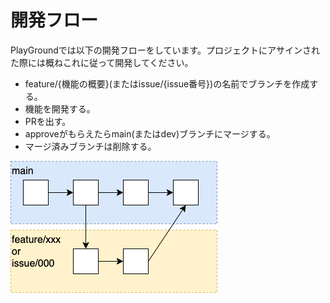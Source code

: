 # 開発フロー

PlayGroundでは以下の開発フローをしています。プロジェクトにアサインされた際には概ねこれに従って開発してください。

- feature/{機能の概要}(またはissue/{issue番号})の名前でブランチを作成する。
- 機能を開発する。
- PRを出す。
- approveがもらえたらmain(またはdev)ブランチにマージする。
- マージ済みブランチは削除する。

![](../assets/flow.png)

